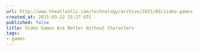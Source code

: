 ```yaml
---
url: http://www.theatlantic.com/technology/archive/2015/03/video-games-are-better-without-characters/387556/
created_at: 2015-03-22 15:27 UTC
published: false
title: Video Games Are Better Without Characters
tags:
- games
---
```



